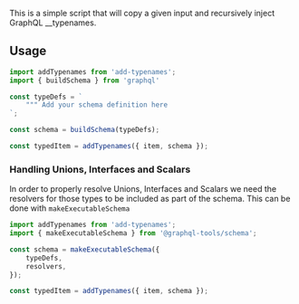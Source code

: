 
This is a simple script that will copy a given input and recursively inject GraphQL \_\_typenames.

## Usage

```typescript
import addTypenames from 'add-typenames';
import { buildSchema } from 'graphql'

const typeDefs = `
    """ Add your schema definition here
`;

const schema = buildSchema(typeDefs);

const typedItem = addTypenames({ item, schema });
```

### Handling Unions, Interfaces and Scalars
In order to properly resolve Unions, Interfaces and Scalars we need the resolvers for those types to be included as part of the schema.
This can be done with `makeExecutableSchema`

```typescript
import addTypenames from 'add-typenames';
import { makeExecutableSchema } from '@graphql-tools/schema';

const schema = makeExecutableSchema({
    typeDefs,
    resolvers,
});

const typedItem = addTypenames({ item, schema });
```
